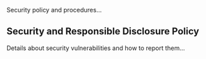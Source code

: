 Security policy and procedures... 
 
## Security and Responsible Disclosure Policy
Details about security vulnerabilities and how to report them...
